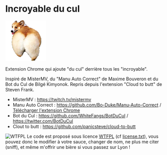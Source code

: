 Incroyable du cul
=============

![Corgi](icons/icon_128.png)

Extension Chrome qui ajoute "du cul" derrière tous les "incroyable".

Inspiré de MisterMV, du "Manu Auto Correct" de Maxime Bouveron et du Bot du Cul de Bilgé Kimyonok.
Repris depuis l'extension "Cloud to butt" de Steven Frank.

- MisterMV : https://twitch.tv/mistermv
- Manu Auto Correct : https://github.com/Bo-Duke/Manu-Auto-Correct / [Télécharger l'extension Chrome](https://chrome.google.com/webstore/detail/manu-auto-correct/eamgamedjemopbnggghghnciejnbdpoe)
- Bot du Cul : https://github.com/WhiteFangs/BotDuCul / https://twitter.com/BotDuCul
- Clout to butt : https://github.com/panicsteve/cloud-to-butt

![WTFPL](http://www.wtfpl.net/wp-content/uploads/2012/12/wtfpl-badge-1.png)
Le code est proposé sous licence [WTFPL](https://fr.wikipedia.org/wiki/WTFPL) (cf [license.txt](https://github.com/dut/incroyable-du-cul/blob/master/LICENSE.txt)), vous pouvez donc le modifier à votre sauce, changer de nom, ne plus me citer (sniff), et même m'offrir une bière si vous passez sur Lyon !
